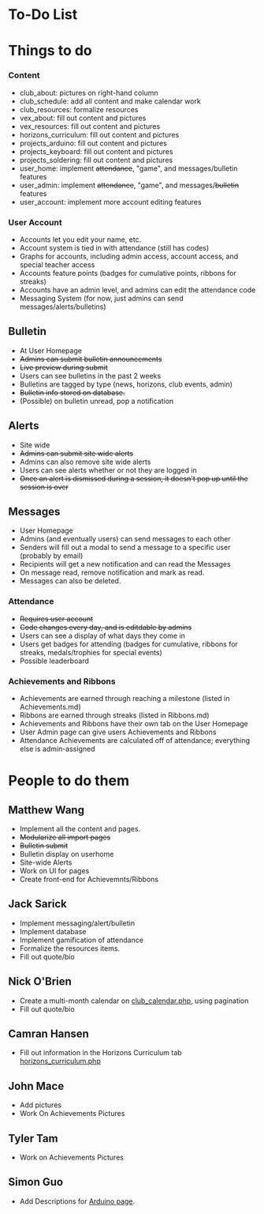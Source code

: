 # To-Do List
# Things to do

### Content
* club_about: pictures on right-hand column
* club_schedule: add all content and make calendar work
* club_resources: formalize resources
* vex_about: fill out content and pictures
* vex_resources: fill out content and pictures
* horizons_curriculum: fill out content and pictures
* projects_arduino: fill out content and pictures
* projects_keyboard: fill out content and pictures
* projects_soldering: fill out content and pictures
* user_home: implement ~~attendance~~, "game", and messages/bulletin features
* user_admin: implement ~~attendance~~, "game", and messages/~~bulletin~~ features
* user_account: implement more account editing features

### User Account
* Accounts let you edit your name, etc.
* Account system is tied in with attendance (still has codes)
* Graphs for accounts, including admin access, account access, and special teacher access
* Accounts feature points (badges for cumulative points, ribbons for streaks)
* Accounts have an admin level, and admins can edit the attendance code
* Messaging System (for now, just admins can send messages/alerts/bulletins)

## Bulletin
* At User Homepage
* ~~Admins can submit bulletin announcements~~
* ~~Live preview during submit~~
* Users can see bulletins in the past 2 weeks
* Bulletins are tagged by type (news, horizons, club events, admin)
* ~~Bulletin info stored on database.~~
* (Possible) on bulletin unread, pop a notification

## Alerts
* Site wide
* ~~Admins can submit site wide alerts~~
* Admins can also remove site wide alerts
* Users can see alerts whether or not they are logged in
* ~~Once an alert is dismissed during a session, it doesn't pop up until the session is over~~

## Messages
* User Homepage
* Admins (and eventually users) can send messages to each other
* Senders will fill out a modal to send a message to a specific user (probably by email)
* Recipients will get a new notification and can read the Messages
* On message read, remove notification and mark as read.
* Messages can also be deleted.

### Attendance
* ~~Requires user account~~
* ~~Code changes every day, and is editdable by admins~~
* Users can see a display of what days they come in
* Users get badges for attending (badges for cumulative, ribbons for streaks, medals/trophies for special events)
* Possible leaderboard

### Achievements and Ribbons
* Achievements are earned through reaching a milestone (listed in Achievements.md)
* Ribbons are earned through streaks (listed in Ribbons.md)
* Achievements and Ribbons have their own tab on the User Homepage
* User Admin page can give users Achievements and Ribbons
* Attendance Achievements are calculated off of attendance; everything else is admin-assigned

# People to do them

## Matthew Wang
* Implement all the content and pages.
* ~~Modularize all import pages~~
* ~~Bulletin submit~~
* Bulletin display on userhome
* Site-wide Alerts
* Work on UI for pages
* Create front-end for Achievemnts/Ribbons

## Jack Sarick
* Implement messaging/alert/bulletin
* Implement database
* Implement gamification of attendance
* Formalize the resources items.
* Fill out quote/bio

## Nick O'Brien
* Create a multi-month calendar on [club_calendar.php](club_calendar.php), using pagination
* Fill out quote/bio

## Camran Hansen
* Fill out information in the Horizons Curriculum tab [horizons_curriculum.php](horizons_curriculum.php)

## John Mace
* Add pictures
* Work On Achievements Pictures

## Tyler Tam
* Work on Achievements Pictures

## Simon Guo
* Add Descriptions for [Arduino page](projects_arduino.php).
